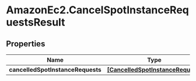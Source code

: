 # AmazonEc2.CancelSpotInstanceRequestsResult

## Properties

Name | Type | Description | Notes
------------ | ------------- | ------------- | -------------
**cancelledSpotInstanceRequests** | [**[CancelledSpotInstanceRequest]**](CancelledSpotInstanceRequest.md) |  | [optional] 


